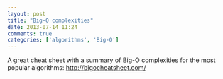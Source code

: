 ```yaml
---
layout: post
title: "Big-O complexities"
date: 2013-07-14 11:24
comments: true
categories: ['algorithms', 'Big-O'] 
---
```

A great cheat sheet with a summary of Big-O complexities for the most popular algorithms: 
http://bigocheatsheet.com/